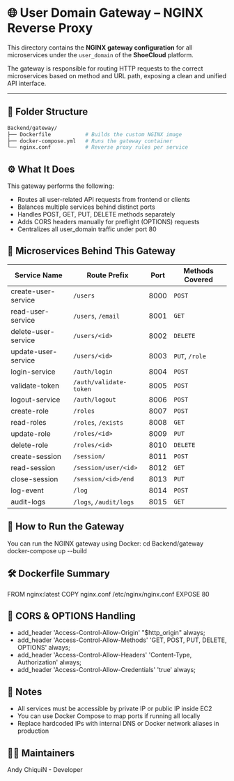 # 🌐 User Domain Gateway – NGINX Reverse Proxy

This directory contains the **NGINX gateway configuration** for all microservices under the `user_domain` of the **ShoeCloud** platform.

The gateway is responsible for routing HTTP requests to the correct microservices based on method and URL path, exposing a clean and unified API interface.

---

## 📁 Folder Structure

```bash
Backend/gateway/
├── Dockerfile           # Builds the custom NGINX image
├── docker-compose.yml   # Runs the gateway container
└── nginx.conf           # Reverse proxy rules per service
```

## ⚙️ What It Does
This gateway performs the following:

- Routes all user-related API requests from frontend or clients
- Balances multiple services behind distinct ports
- Handles POST, GET, PUT, DELETE methods separately
- Adds CORS headers manually for preflight (OPTIONS) requests
- Centralizes all user_domain traffic under port 80

## 🧱 Microservices Behind This Gateway
| Service Name        | Route Prefix           | Port | Methods Covered |
| ------------------- | ---------------------- | ---- | --------------- |
| create-user-service | `/users`               | 8000 | `POST`          |
| read-user-service   | `/users`, `/email`     | 8001 | `GET`           |
| delete-user-service | `/users/<id>`          | 8002 | `DELETE`        |
| update-user-service | `/users/<id>`          | 8003 | `PUT`, `/role`  |
| login-service       | `/auth/login`          | 8004 | `POST`          |
| validate-token      | `/auth/validate-token` | 8005 | `POST`          |
| logout-service      | `/auth/logout`         | 8006 | `POST`          |
| create-role         | `/roles`               | 8007 | `POST`          |
| read-roles          | `/roles`, `/exists`    | 8008 | `GET`           |
| update-role         | `/roles/<id>`          | 8009 | `PUT`           |
| delete-role         | `/roles/<id>`          | 8010 | `DELETE`        |
| create-session      | `/session/`            | 8011 | `POST`          |
| read-session        | `/session/user/<id>`   | 8012 | `GET`           |
| close-session       | `/session/<id>/end`    | 8013 | `PUT`           |
| log-event           | `/log`                 | 8014 | `POST`          |
| audit-logs          | `/logs`, `/audit/logs` | 8015 | `GET`           |

## 🐳 How to Run the Gateway
You can run the NGINX gateway using Docker:
cd Backend/gateway
docker-compose up --build

## 🛠️ Dockerfile Summary
FROM nginx:latest
COPY nginx.conf /etc/nginx/nginx.conf
EXPOSE 80

## 🔐 CORS & OPTIONS Handling
- add_header 'Access-Control-Allow-Origin' "$http_origin" always;
- add_header 'Access-Control-Allow-Methods' 'GET, POST, PUT, DELETE, OPTIONS' always;
- add_header 'Access-Control-Allow-Headers' 'Content-Type, Authorization' always;
- add_header 'Access-Control-Allow-Credentials' 'true' always;

## 📌 Notes
- All services must be accessible by private IP or public IP inside EC2
- You can use Docker Compose to map ports if running all locally
- Replace hardcoded IPs with internal DNS or Docker network aliases in production

## 👨‍💻 Maintainers
Andy ChiquiN - Developer
